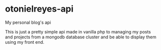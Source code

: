 # otonielreyes-api
My personal blog's api

This is just a pretty simple api made in vanilla php to managing my posts and projects from a mongodb database cluster and be able to display them using my front end.